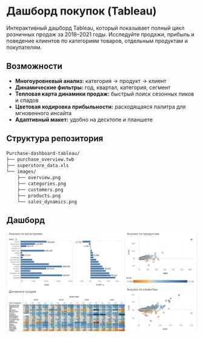 # Дашборд покупок (Tableau)



Интерактивный дашборд Tableau, который показывает полный цикл розничных продаж за 2018–2021 годы. Исследуйте продажи, прибыль и поведение клиентов по категориям товаров, отдельным продуктам и покупателям.

## Возможности

- **Многоуровневый анализ:** категория → продукт → клиент
- **Динамические фильтры:** год, квартал, категория, сегмент
- **Тепловая карта динамики продаж:** быстрый поиск сезонных пиков и спадов
- **Цветовая кодировка прибыльности:** расходящаяся палитра для мгновенного инсайта
- **Адаптивный макет:** удобно на десктопе и планшете

## Структура репозитория

```text
Purchase-dashboard-tableau/
├── purchase_overview.twb
├── superstore_data.xls
└── images/
    ├── overview.png
    ├── categories.png
    ├── customers.png
    ├── products.png
    └── sales_dynamics.png
```

## Дашборд
![График продаж](images/overview.png)



